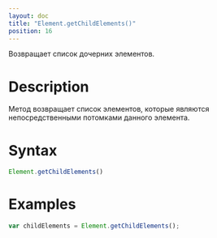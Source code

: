 ```yaml
---
layout: doc
title: "Element.getChildElements()"
position: 16
---
```


Возвращает список дочерних элементов.

# Description

Метод возвращает список элементов, которые являются непосредственными потомками данного элемента.

# Syntax

```js
Element.getChildElements()
```

# Examples

```js
var childElements = Element.getChildElements();
```
